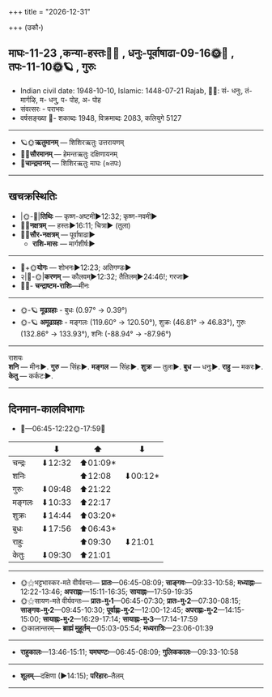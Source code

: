 +++
title = "2026-12-31"

+++
(उकौ॰)
## माघः-11-23  ,कन्या-हस्तः🌛🌌  ,  धनुः-पूर्वाषाढा-09-16🌞🌌  ,  तपः-11-10🌞🪐  , गुरुः
- Indian civil date: 1948-10-10, Islamic: 1448-07-21 Rajab, 🌌🌞: सं- धनुः, तं- मार्गऴि, म- धनु, प- पोह, अ- पोह
- संवत्सरः - पराभवः
- वर्षसङ्ख्या 🌛- शकाब्दः 1948, विक्रमाब्दः 2083, कलियुगे 5127
___________________
- 🪐🌞**ऋतुमानम्** — शिशिरऋतुः उत्तरायणम्
- 🌌🌞**सौरमानम्** — हेमन्तऋतुः दक्षिणायनम्
- 🌛**चान्द्रमानम्** — शिशिरऋतुः माघः (≈तपः)
___________________


## खचक्रस्थितिः
- |🌞-🌛|**तिथिः** — कृष्ण-अष्टमी►12:32; कृष्ण-नवमी►  
- 🌌🌛**नक्षत्रम्** — हस्तः►16:11; चित्रा► (तुला)  
- 🌌🌞**सौर-नक्षत्रम्** — पूर्वाषाढा►  
  - **राशि-मासः** — मार्गशीर्षः► 
___________________
- 🌛+🌞**योगः** — शोभनः►12:23; अतिगण्डः►  
- २|🌛-🌞|**करणम्** — कौलवम्►12:32; तैतिलम्►24:46!; गरजा►  
- 🌌🌛- **चन्द्राष्टम-राशिः**—मीनः  
___________________
- 🌞-🪐 **मूढग्रहाः** - बुधः (0.97° → 0.39°)
- 🌞-🪐 **अमूढग्रहाः** - मङ्गलः (119.60° → 120.50°), शुक्रः (46.81° → 46.83°), गुरुः (132.86° → 133.93°), शनिः (-88.94° → -87.96°)
___________________
राशयः  
**शनि** — मीनः►. **गुरु** — सिंहः►. **मङ्गल** — सिंहः►. **शुक्र** — तुला►. **बुध** — धनुः►. **राहु** — मकरः►. **केतु** — कर्कटः►. 
___________________


## दिनमान-कालविभागाः
- 🌅—06:45-12:22🌞-17:59🌇  

|      |⬇     |⬆     |⬇     |
|------|-----|-----|------|
|चन्द्रः|⬇12:32 |⬆01:09*|     |
|शनिः   |     |⬆12:08 |⬇00:12*|
|गुरुः  |⬇09:48 |⬆21:22 |     |
|मङ्गलः |⬇10:33 |⬆22:17 |     |
|शुक्रः |⬇14:44 |⬆03:20*|     |
|बुधः   |⬇17:56 |⬆06:43*|     |
|राहुः  |     |⬆09:30 |⬇21:01 |
|केतुः  |⬇09:30 |⬆21:01 |     |
___________________
- 🌞⚝भट्टभास्कर-मते वीर्यवन्तः— **प्रातः**—06:45-08:09; **साङ्गवः**—09:33-10:58; **मध्याह्नः**—12:22-13:46; **अपराह्णः**—15:11-16:35; **सायाह्नः**—17:59-19:35  
- 🌞⚝सायण-मते वीर्यवन्तः— **प्रातः-मु॰1**—06:45-07:30; **प्रातः-मु॰2**—07:30-08:15; **साङ्गवः-मु॰2**—09:45-10:30; **पूर्वाह्णः-मु॰2**—12:00-12:45; **अपराह्णः-मु॰2**—14:15-15:00; **सायाह्नः-मु॰2**—16:29-17:14; **सायाह्नः-मु॰3**—17:14-17:59  
- 🌞कालान्तरम्— **ब्राह्मं मुहूर्तम्**—05:03-05:54; **मध्यरात्रिः**—23:06-01:39  
___________________
- **राहुकालः**—13:46-15:11; **यमघण्टः**—06:45-08:09; **गुलिककालः**—09:33-10:58  
___________________
- **शूलम्**—दक्षिणा (►14:15); **परिहारः**–तैलम्  
___________________
